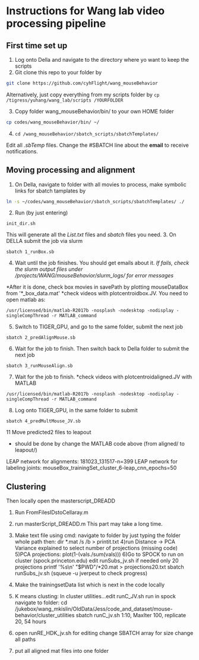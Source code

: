 # Instructions for Wang lab video processing pipeline

## First time set up

1. Log onto Della and navigate to the directory where yo want to keep the scripts
2. Git clone this repo to your folder by
``` bash
git clone https://github.com/cyhFlight/wang_mouseBehavior
```
Alternatively, just copy everything from my scripts folder by 
`cp /tigress/yuhang/wang_lab/scripts /YOURFOLDER`

3. Copy folder wang_mouseBehavior/bin/ to your own HOME folder
``` bash
cp codes/wang_mouseBehavior/bin/ ~/
```
4. `cd /wang_mouseBehavior/sbatch_scripts/sbatchTemplates/`

Edit all *.sbTemp* files. Change the #SBATCH line about the __email__ to receive notifications.

## Moving processing and alignment
1. On Della, navigate to folder with all movies to process, make symbolic links for sbatch tamplates by 
``` bash
ln -s ~/codes/wang_mouseBehavior/sbatch_scripts/sbatchTemplates/ ./
```
2. Run (by just entering) 
```
init_dir.sh
```
This will generate all the *List.txt* files and *sbatch* files you need.
3. On DELLA submit the job via slurm 
```
sbatch 1_runBox.sb
```
4. Wait until the job finishes. You should get emails about it.
*If fails, check the slurm output files under /projects/WANG/mouseBehavior/slurm_logs/ for error messages*

\*After it is done, check box movies in savePath by plotting mouseDataBox from '\*\_box_data.mat' 
\*check videos with plotcentroidbox.JV. You need to open matlab as:
```
/usr/licensed/bin/matlab-R2017b -nosplash -nodesktop -nodisplay -singleCompThread -r MATLAB_command
```
5. Switch to TIGER_GPU, and go to the same folder, submit the next job 
```
sbatch 2_predAlignMouse.sb
```
6. Wait for the job to finish. Then switch back to Della folder to submit the next job
```
sbatch 3_runMouseAlign.sb
```
7. Wait for the job to finish.
\*check videos with plotcentroidaligned.JV with MATLAB
```
/usr/licensed/bin/matlab-R2017b -nosplash -nodesktop -nodisplay -singleCompThread -r MATLAB_command
```
8. Log onto TIGER_GPU, in the same folder to submit
```
sbatch 4_predMultMouse_JV.sb
```
11 Move predicted2 files to leapout
* should be done by change the MATLAB code above (from aligned/ to leapout/)

LEAP network for alignments: 181023_131517-n=399
LEAP network for labeling joints: mouseBox_trainingSet_cluster_6-leap_cnn_epochs=50

## Clustering

Then locally open the masterscript_DREADD

1) Run FromFilesIDstoCellaray.m
2) run masterScript_DREADD.m
	This part may take a long time.
3) Make text file using cmd: 
	navigate to folder by just typing the folder whole path then:
	dir *.mat /s /b > printit.txt
4)run Distance -> PCA
  Variance explained to select number of projections (missing code)
5)PCA projections: plot(1-(vals./sum(vals)))
6)Go to SPOCK to run on cluster (spock.princeton.edu)
	edit runSubs_jv.sh if needed 
	only 20 projections
	printf '%s\n' "$PWD"/*20.mat > projections20.txt
	sbatch runSubs_jv.sh (squeue -u jverpeut  to check progress)
7) Make the trainingsetData list which is next in the code locally
8) K means clusting: In cluster utilities...edit runC_JV.sh
run in spock
navigate to folder: cd /jukebox/wang_mkislin/OldData/Jess/code_and_dataset/mouse-behavior/cluster_utilities
sbatch runC_jv.sh
1:10, MaxIter 100, replicate 20, 54 hours

9) open runRE_HDK_jv.sh for editing
	change SBATCH array for size
	change all paths
10) put all aligned mat files into one folder
